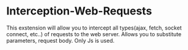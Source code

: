# Interception-Web-Requests
This exstension will allow you to intercept all types(ajax, fetch, socket connect, etc..) of requests to the web server. Allows you to substitute parameters, request body. Only Js is used.
